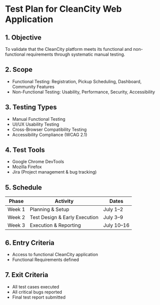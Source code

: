 # Test Plan for CleanCity Web Application

## 1. Objective
To validate that the CleanCity platform meets its functional and non-functional requirements through systematic manual testing.

## 2. Scope
- Functional Testing: Registration, Pickup Scheduling, Dashboard, Community Features
- Non-Functional Testing: Usability, Performance, Security, Accessibility

## 3. Testing Types
- Manual Functional Testing
- UI/UX Usability Testing
- Cross-Browser Compatibility Testing
- Accessibility Compliance (WCAG 2.1)

## 4. Test Tools
- Google Chrome DevTools
- Mozilla Firefox
- Jira (Project management & bug tracking)

## 5. Schedule
| Phase | Activity | Dates |
|-------|----------|-------|
| Week 1 | Planning & Setup | July 1–2 |
| Week 2 | Test Design & Early Execution | July 3–9 |
| Week 3 | Execution & Reporting | July 10–16 |

## 6. Entry Criteria
- Access to functional CleanCity application
- Functional Requirements defined

## 7. Exit Criteria
- All test cases executed
- All critical bugs reported
- Final test report submitted
